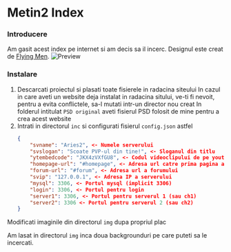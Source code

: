 # Metin2 Index
### Introducere
Am gasit acest index pe internet si am decis sa il incerc. Designul este creat de [Flying Men](http://flying-men.de/).
![Preview](https://meclaud.github.io/assets/screenshots/m2index1.png)
### Instalare
1. Descarcati proiectul si plasati toate fisierele in radacina siteului
 In cazul in care aveti un website deja instalat in radacina sitului, ve-ti fi nevoit, pentru a evita conflictele, sa-l mutati intr-un director nou creat
 In folderul intitulat `PSD original` aveti fisierul PSD folosit de mine pentru a crea acest website
2. Intrati in directorul `inc` si configurati fisierul `config.json` astfel
	```json
	{
		"svname": "Aries2", <- Numele serverului
		"svslogan": "Scoate PVP-ul din tine!", <- Sloganul din titlu
		"ytembedcode": "JKX4zVXfGU8", <- Codul videoclipului de pe youtube
		"homepage-url": "#homepage", <- Adresa url catre prima pagina a websiteului
		"forum-url": "#forum", <- Adresa url a forumului
		"svip": "127.0.0.1", <- Adresa IP a serverului
		"mysql": 3306, <- Portul mysql (implicit 3306)
		"login": 3306, <- Portul pentru login
		"server1": 3306, <- Portul pentru serverul 1 (sau ch1)
		"server2": 3306 <- Portul pentru serverul 2 (sau ch2)
	}
	```
Modificati imaginile din directorul `img` dupa propriul plac

Am lasat in directorul `img` inca doua backgrounduri pe care puteti sa le incercati.
